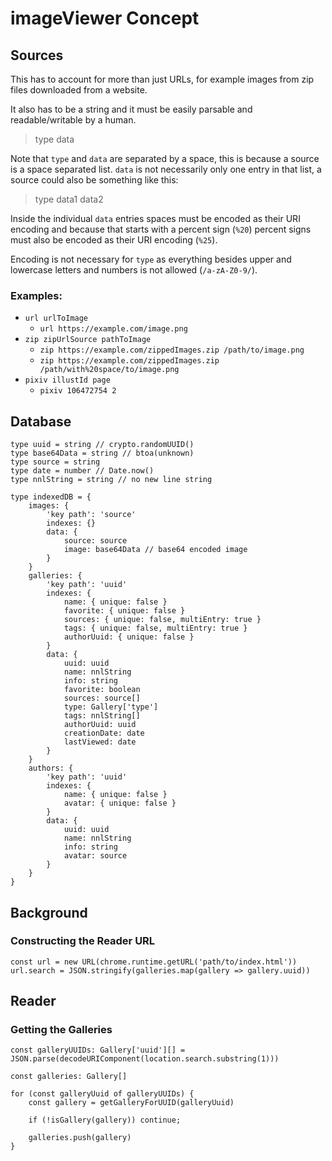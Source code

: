 # imageViewer Concept

## Sources

This has to account for more than just URLs, for example images from zip files downloaded from a website.

It also has to be a string and it must be easily parsable and readable/writable by a human.

>type data

Note that `type` and `data` are separated by a space, this is because a source is a space separated list.
`data` is not necessarily only one entry in that list, a source could also be something like this:
>type data1 data2

Inside the individual `data` entries spaces must be encoded as their URI encoding and because that starts with a percent sign (`%20`) percent signs must also be encoded as their URI encoding (`%25`).

Encoding is not necessary for `type` as everything besides upper and lowercase letters and numbers is not allowed (`/a-zA-Z0-9/`).

### Examples:

- `url urlToImage`
	- `url https://example.com/image.png`
- `zip zipUrlSource pathToImage`
	- `zip https://example.com/zippedImages.zip /path/to/image.png`
	- `zip https://example.com/zippedImages.zip /path/with%20space/to/image.png`
- `pixiv illustId page`
	- `pixiv 106472754 2`

## Database

```TS
type uuid = string // crypto.randomUUID()
type base64Data = string // btoa(unknown)
type source = string
type date = number // Date.now()
type nnlString = string // no new line string

type indexedDB = {
	images: {
		'key path': 'source'
		indexes: {}
		data: {
			source: source
			image: base64Data // base64 encoded image
		}
	}
	galleries: {
		'key path': 'uuid'
		indexes: {
			name: { unique: false }
			favorite: { unique: false }
			sources: { unique: false, multiEntry: true }
			tags: { unique: false, multiEntry: true }
			authorUuid: { unique: false }
		}
		data: {
			uuid: uuid
			name: nnlString
			info: string
			favorite: boolean
			sources: source[]
			type: Gallery['type']
			tags: nnlString[]
			authorUuid: uuid
			creationDate: date
			lastViewed: date
		}
	}
	authors: {
		'key path': 'uuid'
		indexes: {
			name: { unique: false }
			avatar: { unique: false }
		}
		data: {
			uuid: uuid
			name: nnlString
			info: string
			avatar: source
		}
	}
}
```

## Background

### Constructing the Reader URL

```TS
const url = new URL(chrome.runtime.getURL('path/to/index.html'))
url.search = JSON.stringify(galleries.map(gallery => gallery.uuid))
```

## Reader

### Getting the Galleries

```TS
const galleryUUIDs: Gallery['uuid'][] = JSON.parse(decodeURIComponent(location.search.substring(1)))

const galleries: Gallery[]

for (const galleryUuid of galleryUUIDs) {
	const gallery = getGalleryForUUID(galleryUuid)

	if (!isGallery(gallery)) continue;

	galleries.push(gallery)
}
```
